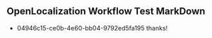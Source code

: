 ## OpenLocalization Workflow Test MarkDown
* 04946c15-ce0b-4e60-bb04-9792ed5fa195 
thanks!<!--HONumber=Mar16_HO4-->
